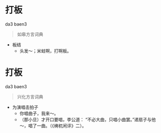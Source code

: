 # 打板
da3 baen3
> 如皋方言词典
- 板结
  - 头发～；米蛀啊，打啊板。

# 打板
da3 baen3
> 兴化方言词典
- 为演唱击拍子
  - 你唱曲子，我来～。
  - （那小旦）才开口要唱，李公道： “不必大曲，只唱小曲罢。”递扇子与他～，唱了一曲。（《梼杌闲评》二）。
